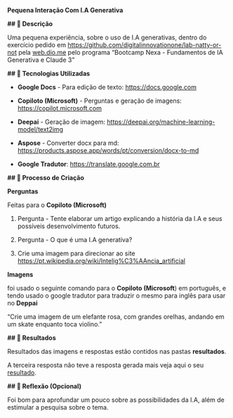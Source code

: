 ﻿**Pequena Interação Com I.A Generativa**




**## 📒 Descrição**

Uma pequena experiência, sobre o uso de I.A generativas, dentro do exercício pedido em <https://github.com/digitalinnovationone/lab-natty-or-not> pela [web.dio.me](http://web.dio.me) pelo programa “Bootcamp Nexa - Fundamentos de IA Generativa e Claude 3”


**## 🤖 Tecnologias Utilizadas**


- **Google Docs** - Para edição de texto: <https://docs.google.com>

- **Copiloto (Microsoft)** - Perguntas e geração de imagens: <https://copilot.microsoft.com>

- **Deepai** -  Geração de imagem: <https://deepai.org/machine-learning-model/text2img>

- **Aspose** - Converter docx para md: <https://products.aspose.app/words/pt/conversion/docx-to-md>

- **Google Tradutor**: <https://translate.google.com.br>


**## 🧐 Processo de Criação**

**Perguntas**

Feitas para o **Copiloto (Microsoft)**

1. Pergunta - Tente elaborar um artigo explicando a história da I.A e seus possíveis desenvolvimento futuros.

1. Pergunta - O que é uma I.A generativa?

1. Crie uma imagem para direcionar ao site <https://pt.wikipedia.org/wiki/Intelig%C3%AAncia_artificial>

**Imagens**

foi usado o seguinte comando para o **Copiloto (Microsoft**) em português, e tendo usado o google tradutor para traduzir o mesmo para inglês para usar no **Deppai**

“Crie uma imagem de um elefante rosa, com grandes orelhas, andando em um skate enquanto toca violino.”


**## 🚀 Resultados**

Resultados das imagens e respostas estão contidos nas pastas **resultados**.

A terceira resposta não teve a resposta gerada mais veja aqui o seu [resultado](https://copilot.microsoft.com/images/create/https3a2f2fptwikipediaorg2fwiki2fintelig25c325aanciaar/1-664e4b71b3d34044bbe83669dcff59a3?FORM=SYDBIC).


**## 💭 Reflexão (Opcional)**

Foi bom para aprofundar um pouco sobre as possibilidades da I.A, além de estimular a pesquisa sobre o tema.
